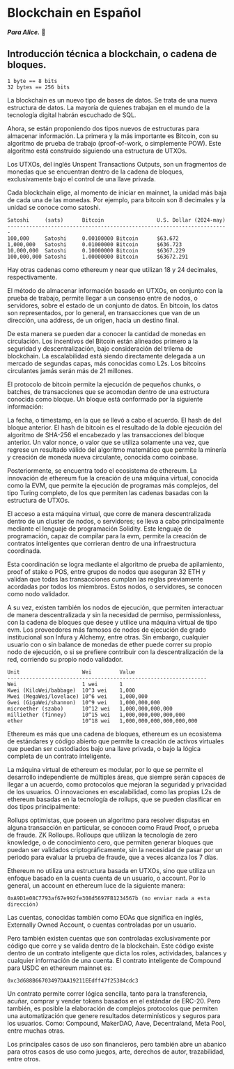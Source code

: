 # Blockchain en Español

***Para Alice.*** 🧿

## Introducción técnica a blockchain, o cadena de bloques.

```
1 byte == 8 bits
32 bytes == 256 bits
```

La blockchain es un nuevo tipo de bases de datos. Se trata de una nueva estructura de datos. La mayoría de quienes trabajan en el mundo de la tecnología digital habrán escuchado de SQL.

Ahora, se están proponiendo dos tipos nuevos de estructuras para almacenar información. La primera y la más importante es Bitcoin, con su algoritmo de prueba de trabajo (proof-of-work, o simplemente POW). Este algoritmo está construido siguiendo una estructura de UTXOs. 

Los UTXOs, del inglés Unspent Transactions Outputs, son un fragmentos de monedas que se encuentran dentro de la cadena de bloques, exclusivamente bajo el control de una llave privada.

Cada blockchain elige, al momento de iniciar en mainnet, la unidad más baja de cada una de las monedas. Por ejemplo, para bitcoin son 8 decimales y la unidad se conoce como satoshi.

```
Satoshi     (sats)	    Bitcoin	                U.S. Dollar (2024-may)
-----------------------------------------------------------------------
100,000     Satoshi     0.00100000 Bitcoin	    $63.672
1,000,000   Satoshi	    0.01000000 Bitcoin	    $636.723
10,000,000  Satoshi	    0.10000000 Bitcoin	    $6367.229
100,000,000 Satoshi	    1.00000000 Bitcoin	    $63672.291
```

Hay otras cadenas como ethereum y near que utilizan 18 y 24 decimales, respectivamente.

El método de almacenar información basado en UTXOs, en conjunto con la prueba de trabajo, permite llegar a un consenso entre de nodos, o servidores, sobre el estado de un conjunto de datos. En bitcoin, los datos son representados, por lo general, en transacciones que van de un dirección, una address, de un origen, hacia un destino final.

De esta manera se pueden dar a conocer la cantidad de monedas en circulación. Los incentivos del Bitcoin están alineados primero a la seguridad y descentralización, bajo consideración del trilema de blockchain. La escalabilidad está siendo directamente delegada a un mercado de segundas capas, más conocidas como L2s. Los bitcoins circulantes jamás serán más de 21 millones.

El protocolo de bitcoin permite la ejecución de pequeños chunks, o batches, de transacciones que se acomodan dentro de una estructura conocida como bloque. Un bloque está conformado por la siguiente información:

La fecha, o timestamp, en la que se llevó a cabo el acuerdo.
El hash de del bloque anterior. El hash de bitcoin es el resultado de la doble ejecución del algoritmo de SHA-256 el encabezado y las transacciones del bloque anterior.
Un valor nonce, o valor que se utiliza solamente una vez, que regrese un resultado válido del algoritmo matemático que permite la minería y creación de moneda nueva circulante, conocida como coinbase.

Posteriormente, se encuentra todo el ecosistema de ethereum. La innovación de ethereum fue la creación de una máquina virtual, conocida como la EVM, que permite la ejecución de programas más complejos, del tipo Turing completo, de los que permiten las cadenas basadas con la estructura de UTXOs.

El acceso a esta máquina virtual, que corre de manera descentralizada dentro de un cluster de nodos, o servidores; se lleva a cabo principalmente mediante el lenguaje de programación Solidity. Este lenguaje de programación, capaz de compilar para la evm, permite la creación de contratos inteligentes que corrieran dentro de una infraestructura coordinada.

Esta coordinación se logra mediante el algoritmo de prueba de apilamiento, proof of stake o POS, entre grupos de nodos que aseguran 32 ETH y validan que todas las transacciones cumplan las reglas previamente acordadas por todos los miembros. Estos nodos, o servidores, se conocen como nodo validador.

A su vez, existen también los nodos de ejecución, que permiten interactuar de manera descentralizada y sin la necesidad de permiso, permissionless, con la cadena de bloques que desee y utilice una máquina virtual de tipo evm. Los proveedores más famosos de nodos de ejecución de grado institucional son Infura y Alchemy, entre otras. Sin embargo, cualquier usuario con o sin balance de monedas de ether puede correr su propio nodo de ejecución, o si se prefiere contribuir con la descentralización de la red, corriendo su propio nodo validador.

```
Unit	                Wei         Value
----------------------------------------------------------------
Wei	                    1 wei	    1
Kwei (KiloWei/babbage)	10^3 wei	1,000
Mwei (MegaWei/lovelace)	10^6 wei	1,000,000
Gwei (GigaWei/shannon)	10^9 wei	1,000,000,000
microether (szabo)	    10^12 wei	1,000,000,000,000
milliether (finney)	    10^15 wei	1,000,000,000,000,000
ether	                10^18 wei	1,000,000,000,000,000,000
```

Ethereum es más que una cadena de bloques, ethereum es un ecosistema de estándares y código abierto que permite la creación de activos virtuales que puedan ser custodiados bajo una llave privada, o bajo la lógica completa de un contrato inteligente.

La máquina virtual de ethereum es modular, por lo que se permite el desarrollo independiente de múltiples áreas, que siempre serán capaces de llegar a un acuerdo, como protocolos que mejoran la seguridad y privacidad de los usuarios. O innovaciones en escalabilidad, como las propias L2s de ethereum basadas en la tecnología de rollups, que se pueden clasificar en dos tipos principalmente:

Rollups optimistas, que poseen un algoritmo para resolver disputas en alguna transacción en particular, se conocen como Fraud Proof, o prueba de fraude.
ZK Rolloups. Rolloups que utilizan la tecnología de zero knowledge, o de conocimiento cero, que permiten generar bloques que puedan ser validados criptográficamente, sin la necesidad de pasar por un periodo para evaluar la prueba de fraude, que a veces alcanza los 7 días.

Ethereum no utiliza una estructura basada en UTXOs, sino que utiliza un enfoque basado en la cuenta cuenta de un usuario, o account. Por lo general, un account en ethereum luce de la siguiente manera:

```
0xA9D1e08C7793af67e992fe308d5697FB1234567b (no enviar nada a esta dirección)
```

Las cuentas, conocidas también como EOAs que significa en inglés, Externally Owned Account, o cuentas controladas por un usuario.

Pero también existen cuentas que son controladas exclusivamente por código que corre y se valida dentro de la blockchain. Este código existe dentro de un contrato inteligente que dicta los roles, actividades, balances y cualquier información de una cuenta. El contrato inteligente de Compound para USDC en ethereum mainnet es: 

```
0xc3d688B66703497DAA19211EEdff47f25384cdc3
```

Un contrato permite correr lógica sencilla, tanto para la transferencia, acuñar, comprar y vender tokens basados en el estándar de ERC-20. Pero también, es posible la elaboración de complejos protocolos que permiten una automatización que genere resultados determinísticos y seguros para los usuarios. Como: Compound, MakerDAO, Aave, Decentraland, Meta Pool, entre muchas otras.

Los principales casos de uso son financieros, pero también abre un abanico para otros casos de uso como juegos, arte, derechos de autor, trazabilidad, entre otros.





